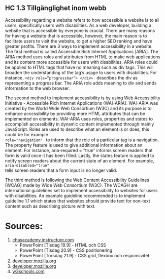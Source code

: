 ## HC 1.3 Tillgänglighet inom webb

Accessibility regarding a website refers to how accessible a website is to all users, specifically users with disabilities. As a web developer, building a website that is accessible by everyone is crucial. There are many reasons for having a website that is accessible, however, the main reason is to facilitate users to visit the website, to get a higher SEO ranking and have greater profits.
There are 3 ways to implement accessibility in a website. The first method is called Accessible Rich Internet Applications [ARIA]. The ARIA method uses roles and attributes from HTML to make web applications and its content more accessible for users with disabilities. ARIA roles could be applied to HTML tags that have no meaning such as div tags. This will broaden the understanding of the tag’s usage to users with disabilities. For instance, ```<div role=”progressbar”> </div> ``` describes the div as representing a progress bar. The ARIA role adds meaning to div and sends information to the web browser.

The second method to implement accessibility is by using Web Accessibility Initiative - Accessible Rich Internet Applications (WAI-ARIA). WAI-ARIA was created by the World Wide Web Consortium (W3C) and its purpose is to enhance accessibility by providing more HTML attributes that can be implemented on elements. WAI-ARIA uses roles, properties and states to accomplish accessibility in dynamic content implemented through mainly JavaScript. Roles are used to describe what an element is or does, this could be for example <code> role="navigation" </code>   to inform that the role of a particular tag is a navigation. The property feature is used to give additional information about an element. For instance, aria-required = “true” informs screen readers that form is valid once it has been filled. Lastly, the states feature is applied to notify screen readers about the current state of an element. For example, <code> aria-disabled="true" </code> tells screen readers that a form input is no longer valid. 

The third method is following the Web Content Accessibility Guidelines [WCAG] made by Wide Web Consortium (W3C). The WCAGH are international guidelines set to implement accessibility to websites for users with disabilities. An example guideline recommended is to implement guideline 1.1 which states that websites should provide text for non-text content such as describing picture with text.

# **Sources**:  

1. [chasacademy.instructure.com](https://chasacademy.instructure.com/)
    - PowerPoint [Tisdag 19.9] - HTML och CSS
    - PowerPoint [Tisdag 20.9] - CSS positionering
    - PowerPoint [Torsdag 21.9] - CSS grid, flexbox och responsivitet
2. [developer.mozilla.org](https://developer.mozilla.org/en-US/docs/Web/Accessibility/ARIA)
3. [developer.mozilla.org](https://developer.mozilla.org/en-US/docs/Learn/Accessibility/WAI-ARIA_basics)
4. [w3schools.com](https://www.w3.org/TR/UNDERSTANDING-WCAG20/text-equiv.html#:~:text=Guideline%201.1%3A%20Provide%20text%20alternatives,speech%2C%20symbols%20or%20simpler%20language.)